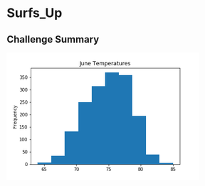 # Surfs_Up
## Challenge Summary

![june_temps.png](https://github.com/evanmgoodwin/Surfs_Up/blob/master/june_temps.png)

